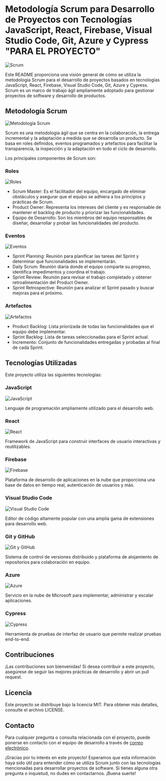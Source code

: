 # Metodología Scrum para Desarrollo de Proyectos con Tecnologías JavaScript, React, Firebase, Visual Studio Code, Git, Azure y Cypress "PARA EL PROYECTO"

![Scrum](../my-app/src/Assets/Marca.png)

Este README proporciona una visión general de cómo se utiliza la metodología Scrum para el desarrollo de proyectos basados en tecnologías JavaScript, React, Firebase, Visual Studio Code, Git, Azure y Cypress. Scrum es un marco de trabajo ágil ampliamente adoptado para gestionar proyectos de software y desarrollo de productos.

## Metodología Scrum

![Metodología Scrum](https://inspirate.eclass.com/hubfs/shutterstock_1351633742.jpg)

Scrum es una metodología ágil que se centra en la colaboración, la entrega incremental y la adaptación a medida que se desarrolla un producto. Se basa en roles definidos, eventos programados y artefactos para facilitar la transparencia, la inspección y la adaptación en todo el ciclo de desarrollo.

Los principales componentes de Scrum son:

### Roles

![Roles](https://lh3.googleusercontent.com/Z1VtkwnhtOE61_pgT3kx2xhnvwV6S9rk3W-NVjto0g916fx7yxGQ2MUPDsWFNSZA1l3IGDAoQ4pvbrMn5s7h029bMHqIDIXkA3ylTSPJHGjEEpe6rlelGv-vQVwnd5lDycHlHVxl)

- Scrum Master: Es el facilitador del equipo, encargado de eliminar obstáculos y asegurar que el equipo se adhiera a los principios y prácticas de Scrum.
- Product Owner: Representa los intereses del cliente y es responsable de mantener el backlog de producto y priorizar las funcionalidades.
- Equipo de Desarrollo: Son los miembros del equipo responsables de diseñar, desarrollar y probar las funcionalidades del producto.

### Eventos

![Eventos](https://images.squarespace-cdn.com/content/v1/5dde466c8ec727201d3ae12f/1604489456599-DPRHXXNNPPMH974FPJSD/CABSA+%3E+Eventos+Scrum-2.png?format=1000w)

- Sprint Planning: Reunión para planificar las tareas del Sprint y determinar qué funcionalidades se implementarán.
- Daily Scrum: Reunión diaria donde el equipo comparte su progreso, identifica impedimentos y coordina el trabajo.
- Sprint Review: Reunión para revisar el trabajo completado y obtener retroalimentación del Product Owner.
- Sprint Retrospective: Reunión para analizar el Sprint pasado y buscar mejoras para el próximo.

### Artefactos

![Artefactos](https://blog.buhoos.com/wp-content/uploads/2022/04/artefactos-scrum.png)

- Product Backlog: Lista priorizada de todas las funcionalidades que el equipo debe implementar.
- Sprint Backlog: Lista de tareas seleccionadas para el Sprint actual.
- Incremento: Conjunto de funcionalidades entregadas y probadas al final de cada Sprint.

## Tecnologías Utilizadas

Este proyecto utiliza las siguientes tecnologías:

### JavaScript

![JavaScript](https://ricardogeek.com/wp-content/uploads/2017/11/js.png)

Lenguaje de programación ampliamente utilizado para el desarrollo web.

### React

![React](https://www.positive0.com/static/1e8e43f7a9d9d7f4dbf2561ad04c0a0c/4ff95/ReactJS.png)

Framework de JavaScript para construir interfaces de usuario interactivas y reutilizables.

### Firebase

![Firebase](https://cdn.icon-icons.com/icons2/691/PNG/512/google_firebase_icon-icons.com_61474.png)

Plataforma de desarrollo de aplicaciones en la nube que proporciona una base de datos en tiempo real, autenticación de usuarios y más.

### Visual Studio Code

![Visual Studio Code](https://upload.wikimedia.org/wikipedia/commons/thumb/9/9a/Visual_Studio_Code_1.35_icon.svg/2048px-Visual_Studio_Code_1.35_icon.svg.png)

Editor de código altamente popular con una amplia gama de extensiones para desarrollo web.

### Git y GitHub

![Git y GitHub](https://cdn-icons-png.flaticon.com/512/25/25231.png)

Sistema de control de versiones distribuido y plataforma de alojamiento de repositorios para colaboración en equipo.

### Azure

![Azure](https://1000marcas.net/wp-content/uploads/2021/05/Microsoft-Azure-logo-3.png)

Servicio en la nube de Microsoft para implementar, administrar y escalar aplicaciones.

### Cypress

![Cypress](https://asset.brandfetch.io/idIq_kF0rb/idv3zwmSiY.jpeg)

Herramienta de pruebas de interfaz de usuario que permite realizar pruebas end-to-end.

## Contribuciones

¡Las contribuciones son bienvenidas! Si desea contribuir a este proyecto, asegúrese de seguir las mejores prácticas de desarrollo y abrir un pull request.

## Licencia

Este proyecto se distribuye bajo la licencia MIT. Para obtener más detalles, consulte el archivo LICENSE.

## Contacto

Para cualquier pregunta o consulta relacionada con el proyecto, puede ponerse en contacto con el equipo de desarrollo a través de [correo electrónico](alfred.garcia@ucb.edu.bo).

¡Gracias por tu interés en este proyecto! Esperamos que esta información haya sido útil para entender cómo se utiliza Scrum junto con las tecnologías mencionadas para desarrollar proyectos de software. Si tienes alguna otra pregunta o inquietud, no dudes en contactarnos. ¡Buena suerte!
